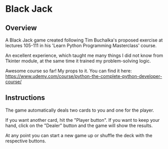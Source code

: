 Black Jack
========================================

Overview
----------------------------------------

A Black Jack game created following Tim Buchalka's proposed exercise at lectures 105-111 in his 'Learn Python Programming Masterclass' course.

An excellent experience, which taught me many things I did not know from Tkinter module, at the same time it trained my problem-solving logic.

Awesome course so far! My props to it. You can find it here:
https://www.udemy.com/course/python-the-complete-python-developer-course/

Instructions
------------------------------------------
The game automatically deals two cards to you and one for the player.

If you want another card, hit the "Player button". If you want to keep your hand, click on the "Dealer" button and the game will show the results.

At any point you can start a new game up or shuffle the deck with the respective buttons.